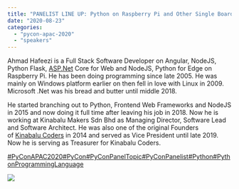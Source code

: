 ```yaml
---
title: "PANELIST LINE UP: Python on Raspberry Pi and Other Single Board Computers"
date: "2020-08-23"
categories: 
  - "pycon-apac-2020"
  - "speakers"
---
```


Ahmad Hafeezi is a Full Stack Software Developer on Angular, NodeJS, Python Flask, [ASP.Net](https://l.facebook.com/l.php?u=https%3A%2F%2FASP.Net%2F%3Ffbclid%3DIwAR3GRYJ3afl2nJi8OchhV0J6YG1PRZ_VXwgPllf7mUZKolyLYXEK7ZEX2LM&h=AT0w7KPRUyYea_ft-9PZTMTu7uaEdlTQxL4S1VSEwLRp07-OtbfE2MBapNDKA2B3f2a0Bh6b5H991VDnP_7jh4n3tHNS7ebnXjGKHnAsSrk5H8FAS_oTKNIBvPR9MxJspg&__tn__=-UK*F) Core for Web and NodeJS, Python for Edge on Raspberry Pi. He has been doing programming since late 2005. He was mainly on Windows platform earlier on then fell in love with Linux in 2009. Microsoft .Net was his bread and butter until middle 2018.

He started branching out to Python, Frontend Web Frameworks and NodeJS in 2015 and now doing it full time after leaving his job in 2018. Now he is working at Kinabalu Makers Sdn Bhd as Managing Director, Software Lead and Software Architect. He was also one of the original Founders of [Kinabalu Coders](https://www.facebook.com/KinabaluCoders/?__tn__=kK*F) in 2014 and served as Vice President until late 2019. Now he is serving as Treasurer for Kinabalu Coders.

[#PyConAPAC2020](https://www.facebook.com/hashtag/pyconapac2020?__eep__=6&__tn__=*NK*F)[#PyCon](https://www.facebook.com/hashtag/pycon?__eep__=6&__tn__=*NK*F)[#PyConPanelTopic](https://www.facebook.com/hashtag/pyconpaneltopic?__eep__=6&__tn__=*NK*F)[#PyConPanelist](https://www.facebook.com/hashtag/pyconpanelist?__eep__=6&__tn__=*NK*F)[#Python](https://www.facebook.com/hashtag/python?__eep__=6&__tn__=*NK*F)[#PythonProgrammingLanguage](https://www.facebook.com/hashtag/pythonprogramminglanguage?__eep__=6&__tn__=*NK*F)  

![](https://pyconmy.files.wordpress.com/2020/08/117642020_617564382285897_1700003923652034362_o.jpg?w=1024)
